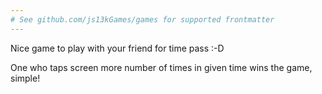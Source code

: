 ```yaml
---
# See github.com/js13kGames/games for supported frontmatter
---
```

Nice game to play with your friend for time pass :-D 

One who taps screen more number of times in given time wins the game, simple!
